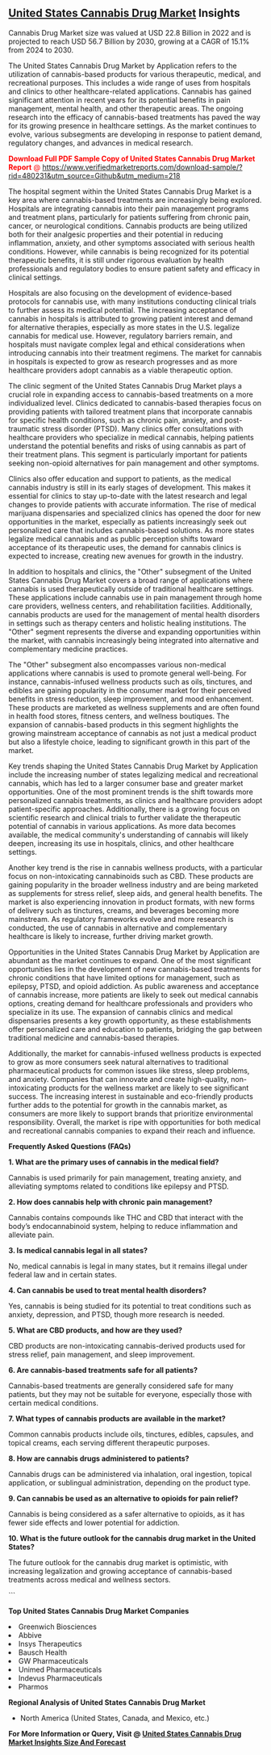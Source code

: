 <h2><a href="https://www.verifiedmarketreports.com/download-sample/?rid=480231&amp;utm_source=Github&amp;utm_medium=218" target="_blank">United States Cannabis Drug Market</a> Insights</h2><p>Cannabis Drug Market size was valued at USD 22.8 Billion in 2022 and is projected to reach USD 56.7 Billion by 2030, growing at a CAGR of 15.1% from 2024 to 2030.</p><p> <p>The United States Cannabis Drug Market by Application refers to the utilization of cannabis-based products for various therapeutic, medical, and recreational purposes. This includes a wide range of uses from hospitals and clinics to other healthcare-related applications. Cannabis has gained significant attention in recent years for its potential benefits in pain management, mental health, and other therapeutic areas. The ongoing research into the efficacy of cannabis-based treatments has paved the way for its growing presence in healthcare settings. As the market continues to evolve, various subsegments are developing in response to patient demand, regulatory changes, and advances in medical research.</p> <p><p><span class=""><span style="color: #ff0000;"><strong>Download Full PDF Sample Copy of United States Cannabis Drug Market Report</strong> @ </span><a href="https://www.verifiedmarketreports.com/download-sample/?rid=480231&amp;utm_source=Github&amp;utm_medium=218" target="_blank">https://www.verifiedmarketreports.com/download-sample/?rid=480231&amp;utm_source=Github&amp;utm_medium=218</a></span></p></p> <p>The hospital segment within the United States Cannabis Drug Market is a key area where cannabis-based treatments are increasingly being explored. Hospitals are integrating cannabis into their pain management programs and treatment plans, particularly for patients suffering from chronic pain, cancer, or neurological conditions. Cannabis products are being utilized both for their analgesic properties and their potential in reducing inflammation, anxiety, and other symptoms associated with serious health conditions. However, while cannabis is being recognized for its potential therapeutic benefits, it is still under rigorous evaluation by health professionals and regulatory bodies to ensure patient safety and efficacy in clinical settings.</p> <p>Hospitals are also focusing on the development of evidence-based protocols for cannabis use, with many institutions conducting clinical trials to further assess its medical potential. The increasing acceptance of cannabis in hospitals is attributed to growing patient interest and demand for alternative therapies, especially as more states in the U.S. legalize cannabis for medical use. However, regulatory barriers remain, and hospitals must navigate complex legal and ethical considerations when introducing cannabis into their treatment regimens. The market for cannabis in hospitals is expected to grow as research progresses and as more healthcare providers adopt cannabis as a viable therapeutic option.</p> <p>The clinic segment of the United States Cannabis Drug Market plays a crucial role in expanding access to cannabis-based treatments on a more individualized level. Clinics dedicated to cannabis-based therapies focus on providing patients with tailored treatment plans that incorporate cannabis for specific health conditions, such as chronic pain, anxiety, and post-traumatic stress disorder (PTSD). Many clinics offer consultations with healthcare providers who specialize in medical cannabis, helping patients understand the potential benefits and risks of using cannabis as part of their treatment plans. This segment is particularly important for patients seeking non-opioid alternatives for pain management and other symptoms.</p> <p>Clinics also offer education and support to patients, as the medical cannabis industry is still in its early stages of development. This makes it essential for clinics to stay up-to-date with the latest research and legal changes to provide patients with accurate information. The rise of medical marijuana dispensaries and specialized clinics has opened the door for new opportunities in the market, especially as patients increasingly seek out personalized care that includes cannabis-based solutions. As more states legalize medical cannabis and as public perception shifts toward acceptance of its therapeutic uses, the demand for cannabis clinics is expected to increase, creating new avenues for growth in the industry.</p> <p>In addition to hospitals and clinics, the "Other" subsegment of the United States Cannabis Drug Market covers a broad range of applications where cannabis is used therapeutically outside of traditional healthcare settings. These applications include cannabis use in pain management through home care providers, wellness centers, and rehabilitation facilities. Additionally, cannabis products are used for the management of mental health disorders in settings such as therapy centers and holistic healing institutions. The "Other" segment represents the diverse and expanding opportunities within the market, with cannabis increasingly being integrated into alternative and complementary medicine practices.</p> <p>The "Other" subsegment also encompasses various non-medical applications where cannabis is used to promote general well-being. For instance, cannabis-infused wellness products such as oils, tinctures, and edibles are gaining popularity in the consumer market for their perceived benefits in stress reduction, sleep improvement, and mood enhancement. These products are marketed as wellness supplements and are often found in health food stores, fitness centers, and wellness boutiques. The expansion of cannabis-based products in this segment highlights the growing mainstream acceptance of cannabis as not just a medical product but also a lifestyle choice, leading to significant growth in this part of the market.</p> <p>Key trends shaping the United States Cannabis Drug Market by Application include the increasing number of states legalizing medical and recreational cannabis, which has led to a larger consumer base and greater market opportunities. One of the most prominent trends is the shift towards more personalized cannabis treatments, as clinics and healthcare providers adopt patient-specific approaches. Additionally, there is a growing focus on scientific research and clinical trials to further validate the therapeutic potential of cannabis in various applications. As more data becomes available, the medical community's understanding of cannabis will likely deepen, increasing its use in hospitals, clinics, and other healthcare settings.</p> <p>Another key trend is the rise in cannabis wellness products, with a particular focus on non-intoxicating cannabinoids such as CBD. These products are gaining popularity in the broader wellness industry and are being marketed as supplements for stress relief, sleep aids, and general health benefits. The market is also experiencing innovation in product formats, with new forms of delivery such as tinctures, creams, and beverages becoming more mainstream. As regulatory frameworks evolve and more research is conducted, the use of cannabis in alternative and complementary healthcare is likely to increase, further driving market growth.</p> <p>Opportunities in the United States Cannabis Drug Market by Application are abundant as the market continues to expand. One of the most significant opportunities lies in the development of new cannabis-based treatments for chronic conditions that have limited options for management, such as epilepsy, PTSD, and opioid addiction. As public awareness and acceptance of cannabis increase, more patients are likely to seek out medical cannabis options, creating demand for healthcare professionals and providers who specialize in its use. The expansion of cannabis clinics and medical dispensaries presents a key growth opportunity, as these establishments offer personalized care and education to patients, bridging the gap between traditional medicine and cannabis-based therapies.</p> <p>Additionally, the market for cannabis-infused wellness products is expected to grow as more consumers seek natural alternatives to traditional pharmaceutical products for common issues like stress, sleep problems, and anxiety. Companies that can innovate and create high-quality, non-intoxicating products for the wellness market are likely to see significant success. The increasing interest in sustainable and eco-friendly products further adds to the potential for growth in the cannabis market, as consumers are more likely to support brands that prioritize environmental responsibility. Overall, the market is ripe with opportunities for both medical and recreational cannabis companies to expand their reach and influence.</p> <p><strong>Frequently Asked Questions (FAQs)</strong></p> <p><strong>1. What are the primary uses of cannabis in the medical field?</strong></p> <p>Cannabis is used primarily for pain management, treating anxiety, and alleviating symptoms related to conditions like epilepsy and PTSD.</p> <p><strong>2. How does cannabis help with chronic pain management?</strong></p> <p>Cannabis contains compounds like THC and CBD that interact with the body’s endocannabinoid system, helping to reduce inflammation and alleviate pain.</p> <p><strong>3. Is medical cannabis legal in all states?</strong></p> <p>No, medical cannabis is legal in many states, but it remains illegal under federal law and in certain states.</p> <p><strong>4. Can cannabis be used to treat mental health disorders?</strong></p> <p>Yes, cannabis is being studied for its potential to treat conditions such as anxiety, depression, and PTSD, though more research is needed.</p> <p><strong>5. What are CBD products, and how are they used?</strong></p> <p>CBD products are non-intoxicating cannabis-derived products used for stress relief, pain management, and sleep improvement.</p> <p><strong>6. Are cannabis-based treatments safe for all patients?</strong></p> <p>Cannabis-based treatments are generally considered safe for many patients, but they may not be suitable for everyone, especially those with certain medical conditions.</p> <p><strong>7. What types of cannabis products are available in the market?</strong></p> <p>Common cannabis products include oils, tinctures, edibles, capsules, and topical creams, each serving different therapeutic purposes.</p> <p><strong>8. How are cannabis drugs administered to patients?</strong></p> <p>Cannabis drugs can be administered via inhalation, oral ingestion, topical application, or sublingual administration, depending on the product type.</p> <p><strong>9. Can cannabis be used as an alternative to opioids for pain relief?</strong></p> <p>Cannabis is being considered as a safer alternative to opioids, as it has fewer side effects and lower potential for addiction.</p> <p><strong>10. What is the future outlook for the cannabis drug market in the United States?</strong></p> <p>The future outlook for the cannabis drug market is optimistic, with increasing legalization and growing acceptance of cannabis-based treatments across medical and wellness sectors.</p> ```</p><p><strong>Top United States Cannabis Drug Market Companies</strong></p><div data-test-id=""><p><li>Greenwich Biosciences</li><li> Abbive</li><li> Insys Therapeutics</li><li> Bausch Health</li><li> GW Pharmaceuticals</li><li> Unimed Pharmaceuticals</li><li> Indevus Pharmaceuticals</li><li> Pharmos</li></p><div><strong>Regional Analysis of&nbsp;United States Cannabis Drug Market</strong></div><ul><li dir="ltr"><p dir="ltr">North America&nbsp;(United States, Canada, and Mexico, etc.)</p></li></ul><p><strong>For More Information or Query, Visit @&nbsp;</strong><strong><a href="https://www.verifiedmarketreports.com/product/cannabis-drug-market-size-and-forecast/?utm_source=Github&amp;utm_medium=218" target="_blank">United States Cannabis Drug Market Insights Size And Forecast</a></strong></p></div>
